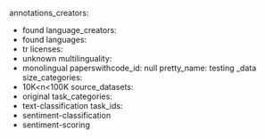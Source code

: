 annotations_creators:
- found
language_creators:
- found
languages:
- tr
licenses:
- unknown
multilinguality:
- monolingual
paperswithcode_id: null
pretty_name: testing _data
size_categories:
- 10K<n<100K
source_datasets:
- original
task_categories:
- text-classification
task_ids:
- sentiment-classification
- sentiment-scoring